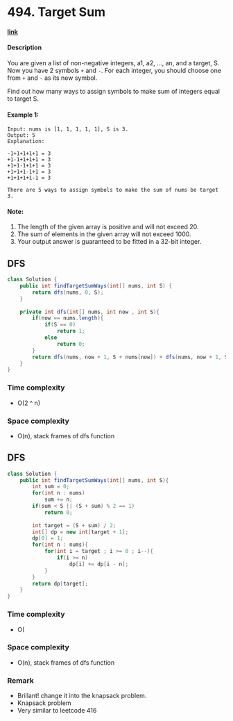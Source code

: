# 494. Target Sum

#### [link](https://leetcode.com/problems/target-sum/description/) 

#### Description
You are given a list of non-negative integers, a1, a2, ..., an, and a target, S. Now you have 2 symbols `+` and `-`. For each integer, you should choose one from `+` and `-` as its new symbol.

Find out how many ways to assign symbols to make sum of integers equal to target S.

#### Example 1:
```
Input: nums is [1, 1, 1, 1, 1], S is 3. 
Output: 5
Explanation: 

-1+1+1+1+1 = 3
+1-1+1+1+1 = 3
+1+1-1+1+1 = 3
+1+1+1-1+1 = 3
+1+1+1+1-1 = 3

There are 5 ways to assign symbols to make the sum of nums be target 3.
```
#### Note:
1. The length of the given array is positive and will not exceed 20.
2. The sum of elements in the given array will not exceed 1000.
3. Your output answer is guaranteed to be fitted in a 32-bit integer.

## DFS
```java
class Solution {
    public int findTargetSumWays(int[] nums, int S) {
        return dfs(nums, 0, S);
    }
    
    private int dfs(int[] nums, int now , int S){
        if(now == nums.length){
            if(S == 0)
                return 1;
            else
                return 0;
        }
        return dfs(nums, now + 1, S + nums[now]) + dfs(nums, now + 1, S - nums[now]);
    }
}
```
### Time complexity
* O(2 ^ n)
### Space complexity
* O(n), stack frames of dfs function

## DFS
```java
class Solution {
    public int findTargetSumWays(int[] nums, int S){
        int sum = 0;
        for(int n : nums)
            sum += n;
        if(sum < S || (S + sum) % 2 == 1)
            return 0;
        
        int target = (S + sum) / 2;
        int[] dp = new int[target + 1];
        dp[0] = 1;
        for(int n : nums){
            for(int i = target ; i >= 0 ; i--){
                if(i >= n)
                    dp[i] += dp[i - n];
            }
        }
        return dp[target];
    }   
}
```
### Time complexity
* O(
### Space complexity
* O(n), stack frames of dfs function
### Remark
* Brillant! change it into the knapsack problem.
* Knapsack problem
* Very similar to leetcode 416